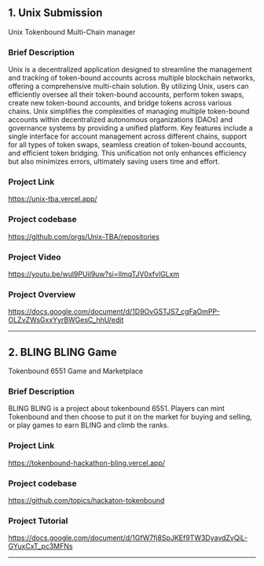## 1. Unix Submission

Unix Tokenbound Multi-Chain manager

### Brief Description

Unix is a decentralized application designed to streamline the management and tracking of token-bound accounts across multiple blockchain networks, offering a comprehensive multi-chain solution. By utilizing Unix, users can efficiently oversee all their token-bound accounts, perform token swaps, create new token-bound accounts, and bridge tokens across various chains. Unix simplifies the complexities of managing multiple token-bound accounts within decentralized autonomous organizations (DAOs) and governance systems by providing a unified platform. Key features include a single interface for account management across different chains, support for all types of token swaps, seamless creation of token-bound accounts, and efficient token bridging. This unification not only enhances efficiency but also minimizes errors, ultimately saving users time and effort.

### Project Link

<https://unix-tba.vercel.app/>

### Project codebase

<https://github.com/orgs/Unix-TBA/repositories>

### Project Video

<https://youtu.be/wul9PUil9uw?si=IlmqTJV0xfvlGLxm>

### Project Overview

<https://docs.google.com/document/d/1D9OvGSTJS7_cgFaOmPP-OLZvZWsGxxYyrBWGesC_hhU/edit>

<hr />

## 2. BLING BLING Game
Tokenbound 6551 Game and Marketplace

### Brief Description
BLING BLING is a project about tokenbound 6551. Players can mint Tokenbound and then choose to put it on the market for buying and selling, or play games to earn BLING and climb the ranks.

### Project Link
https://tokenbound-hackathon-bling.vercel.app/

### Project codebase
https://github.com/topics/hackaton-tokenbound

### Project Tutorial
https://docs.google.com/document/d/1GfW7fj8SpJKEf9TW3DyavdZvQjL-GYuxCxT_pc3MFNs

<hr />
